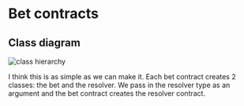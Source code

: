 # Bet contracts

## Class diagram

![class hierarchy](../../docs/Diagrams/out/Architecture/inheritanceDiagram.png)

I think this is as simple as we can make it. Each bet contract creates 2 classes: the bet and the resolver. We pass in the resolver type as an argument and the bet contract creates the resolver contract.
